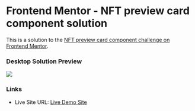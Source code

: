 # Frontend Mentor - NFT preview card component solution

This is a solution to the [NFT preview card component challenge on Frontend Mentor](https://www.frontendmentor.io/challenges/nft-preview-card-component-SbdUL_w0U). 

### Desktop Solution Preview

![](./screenshot.jpg)

### Links

- Live Site URL: [Live Demo Site](https://glowing-sable-95f19a.netlify.app/)
